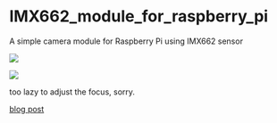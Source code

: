# IMX662_module_for_raspberry_pi
A simple camera module for Raspberry Pi using IMX662 sensor

![](https://s2.loli.net/2025/03/14/uyaITVeDns1qS56.jpg)

![](https://s2.loli.net/2025/03/14/rfM23soOQJbPkCh.jpg)

too lazy to adjust the focus, sorry.

[blog post](https://www.emoe.xyz/imx662_cam/)
